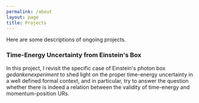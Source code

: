 ```yaml
---
permalink: /about
layout: page
title: Projects
---
```

<!-- Google tag (gtag.js) -->
<script async src="https://www.googletagmanager.com/gtag/js?id=G-HJ6840WB2S"></script>
<script>
  window.dataLayer = window.dataLayer || [];
  function gtag(){dataLayer.push(arguments);}
  gtag('js', new Date());

  gtag('config', 'G-HJ6840WB2S');
</script>

Here are some descriptions of ongoing projects.

###  Time-Energy Uncertainty from Einstein's Box

In this project, I revisit the specific case of Einstein's photon box _gedankenexperiment_ to shed light on the proper time-energy uncertainty in a well defined formal context, and in particular, try to answer the question whether there is indeed a relation between the validity of time-energy and momentum-position URs.
